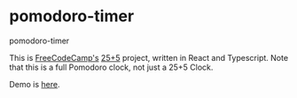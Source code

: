# pomodoro-timer
 pomodoro-timer

 This is [FreeCodeCamp's](https://freecodecamp.org) [25+5](https://www.freecodecamp.org/learn/front-end-development-libraries/front-end-development-libraries-projects/build-a-25--5-clock) project, written in React and Typescript. Note that this is a full Pomodoro clock, not just a 25+5 Clock.

Demo is [here](https://pomodoro-timer-1.netlify.app/).
